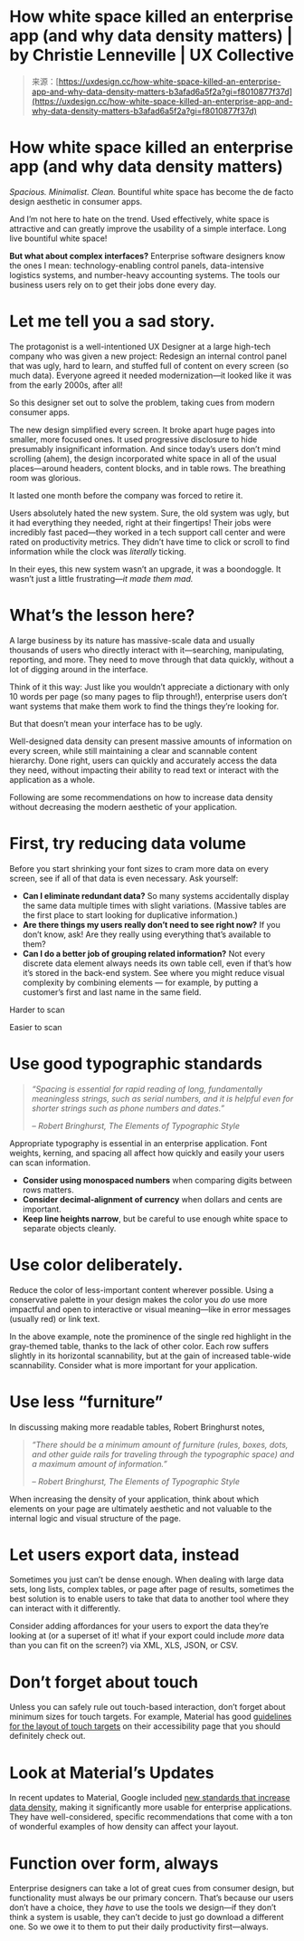 <!--yml
category: 未分类
date: 2024-05-29 12:48:43
-->

# How white space killed an enterprise app (and why data density matters) | by Christie Lenneville | UX Collective

> 来源：[https://uxdesign.cc/how-white-space-killed-an-enterprise-app-and-why-data-density-matters-b3afad6a5f2a?gi=f8010877f37d](https://uxdesign.cc/how-white-space-killed-an-enterprise-app-and-why-data-density-matters-b3afad6a5f2a?gi=f8010877f37d)

# How white space killed an enterprise app (and why data density matters)

*Spacious. Minimalist. Clean.* Bountiful white space has become the de facto design aesthetic in consumer apps.

And I’m not here to hate on the trend. Used effectively, white space is attractive and can greatly improve the usability of a simple interface. Long live bountiful white space!

**But what about complex interfaces?** Enterprise software designers know the ones I mean: technology-enabling control panels, data-intensive logistics systems, and number-heavy accounting systems. The tools our business users rely on to get their jobs done every day.

# Let me tell you a sad story.

The protagonist is a well-intentioned UX Designer at a large high-tech company who was given a new project: Redesign an internal control panel that was ugly, hard to learn, and stuffed full of content on every screen (so much data). Everyone agreed it needed modernization—it looked like it was from the early 2000s, after all!

So this designer set out to solve the problem, taking cues from modern consumer apps.

The new design simplified every screen. It broke apart huge pages into smaller, more focused ones. It used progressive disclosure to hide presumably insignificant information. And since today’s users don’t mind scrolling (ahem), the design incorporated white space in all of the usual places—around headers, content blocks, and in table rows. The breathing room was glorious.

It lasted one month before the company was forced to retire it.

Users absolutely hated the new system. Sure, the old system was ugly, but it had everything they needed, right at their fingertips! Their jobs were incredibly fast paced—they worked in a tech support call center and were rated on productivity metrics. They didn’t have time to click or scroll to find information while the clock was *literally* ticking.

In their eyes, this new system wasn’t an upgrade, it was a boondoggle. It wasn’t just a little frustrating—*it made them mad.*

# What’s the lesson here?

A large business by its nature has massive-scale data and usually thousands of users who directly interact with it—searching, manipulating, reporting, and more. They need to move through that data quickly, without a lot of digging around in the interface.

Think of it this way: Just like you wouldn’t appreciate a dictionary with only 10 words per page (so many pages to flip through!), enterprise users don’t want systems that make them work to find the things they’re looking for.

But that doesn’t mean your interface has to be ugly.

Well-designed data density can present massive amounts of information on every screen, while still maintaining a clear and scannable content hierarchy. Done right, users can quickly and accurately access the data they need, without impacting their ability to read text or interact with the application as a whole.

Following are some recommendations on how to increase data density without decreasing the modern aesthetic of your application.

# First, try reducing data volume

Before you start shrinking your font sizes to cram more data on every screen, see if all of that data is even necessary. Ask yourself:

*   **Can I eliminate redundant data?** So many systems accidentally display the same data multiple times with slight variations. (Massive tables are the first place to start looking for duplicative information.)
*   **Are there things my users really don’t need to see right now?** If you don’t know, ask! Are they really using everything that’s available to them?
*   **Can I do a better job of grouping related information?** Not every discrete data element always needs its own table cell, even if that’s how it’s stored in the back-end system. See where you might reduce visual complexity by combining elements — for example, by putting a customer’s first and last name in the same field.

Harder to scan

Easier to scan

# Use good typographic standards

> *“Spacing is essential for rapid reading of long, fundamentally meaningless strings, such as serial numbers, and it is helpful even for shorter strings such as phone numbers and dates.”*
> 
> *– Robert Bringhurst, The Elements of Typographic Style*

Appropriate typography is essential in an enterprise application. Font weights, kerning, and spacing all affect how quickly and easily your users can scan information.

*   **Consider using monospaced numbers** when comparing digits between rows matters.
*   **Consider decimal-alignment of currency** when dollars and cents are important.
*   **Keep line heights narrow**, but be careful to use enough white space to separate objects cleanly.

# Use color deliberately.

Reduce the color of less-important content wherever possible. Using a conservative palette in your design makes the color you *do* use more impactful and open to interactive or visual meaning—like in error messages (usually red) or link text.

In the above example, note the prominence of the single red highlight in the gray-themed table, thanks to the lack of other color. Each row suffers slightly in its horizontal scannability, but at the gain of increased table-wide scannability. Consider what is more important for your application.

# Use less “furniture”

In discussing making more readable tables, Robert Bringhurst notes,

> *“There should be a minimum amount of furniture (rules, boxes, dots, and other guide rails for traveling through the typographic space) and a maximum amount of information.”*
> 
> *– Robert Bringhurst, The Elements of Typographic Style*

When increasing the density of your application, think about which elements on your page are ultimately aesthetic and not valuable to the internal logic and visual structure of the page.

# Let users export data, instead

Sometimes you just can’t be dense enough. When dealing with large data sets, long lists, complex tables, or page after page of results, sometimes the best solution is to enable users to take that data to another tool where they can interact with it differently.

Consider adding affordances for your users to export the data they’re looking at (or a superset of it! what if your export could include *more* data than you can fit on the screen?) via XML, XLS, JSON, or CSV.

# Don’t forget about touch

Unless you can safely rule out touch-based interaction, don’t forget about minimum sizes for touch targets. For example, Material has good [guidelines for the layout of touch targets](https://material.io/design/usability/accessibility.html#layout-typography) on their accessibility page that you should definitely check out.

# Look at Material’s Updates

In recent updates to Material, Google included [new standards that increase data density](https://www.material.io/design/layout/applying-density.html#usage), making it significantly more usable for enterprise applications. They have well-considered, specific recommendations that come with a ton of wonderful examples of how density can affect your layout.

# Function over form, always

Enterprise designers can take a lot of great cues from consumer design, but functionality must always be our primary concern. That’s because our users don’t have a choice, they *have* to use the tools we design—if they don’t think a system is usable, they can’t decide to just go download a different one. So we owe it to them to put their daily productivity first—always.